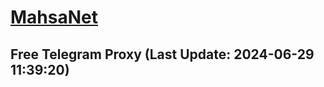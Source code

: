 
# [MahsaNet](https://t.me/mahsa_net)
## Free Telegram Proxy (Last Update: 2024-06-29 11:39:20)

    